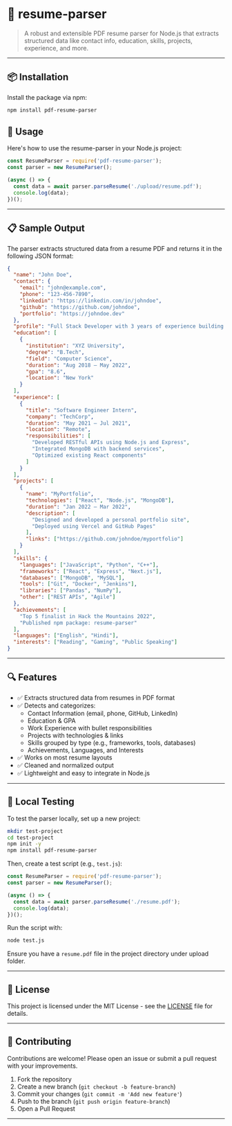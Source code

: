 
# 📄 resume-parser

> A robust and extensible PDF resume parser for Node.js that extracts structured data like contact info, education, skills, projects, experience, and more.

---

## 📦 Installation

Install the package via npm:

```bash
npm install pdf-resume-parser
```


## 🚀 Usage

Here's how to use the resume-parser in your Node.js project:

```javascript
const ResumeParser = require('pdf-resume-parser');
const parser = new ResumeParser();

(async () => {
  const data = await parser.parseResume('./upload/resume.pdf');
  console.log(data);
})();
```

---

## 📋 Sample Output

The parser extracts structured data from a resume PDF and returns it in the following JSON format:

```json
{
  "name": "John Doe",
  "contact": {
    "email": "john@example.com",
    "phone": "123-456-7890",
    "linkedin": "https://linkedin.com/in/johndoe",
    "github": "https://github.com/johndoe",
    "portfolio": "https://johndoe.dev"
  },
  "profile": "Full Stack Developer with 3 years of experience building scalable web applications using MERN stack.",
  "education": [
    {
      "institution": "XYZ University",
      "degree": "B.Tech",
      "field": "Computer Science",
      "duration": "Aug 2018 – May 2022",
      "gpa": "8.6",
      "location": "New York"
    }
  ],
  "experience": [
    {
      "title": "Software Engineer Intern",
      "company": "TechCorp",
      "duration": "May 2021 – Jul 2021",
      "location": "Remote",
      "responsibilities": [
        "Developed RESTful APIs using Node.js and Express",
        "Integrated MongoDB with backend services",
        "Optimized existing React components"
      ]
    }
  ],
  "projects": [
    {
      "name": "MyPortfolio",
      "technologies": ["React", "Node.js", "MongoDB"],
      "duration": "Jan 2022 – Mar 2022",
      "description": [
        "Designed and developed a personal portfolio site",
        "Deployed using Vercel and GitHub Pages"
      ],
      "links": ["https://github.com/johndoe/myportfolio"]
    }
  ],
  "skills": {
    "languages": ["JavaScript", "Python", "C++"],
    "frameworks": ["React", "Express", "Next.js"],
    "databases": ["MongoDB", "MySQL"],
    "tools": ["Git", "Docker", "Jenkins"],
    "libraries": ["Pandas", "NumPy"],
    "other": ["REST APIs", "Agile"]
  },
  "achievements": [
    "Top 5 finalist in Hack the Mountains 2022",
    "Published npm package: resume-parser"
  ],
  "languages": ["English", "Hindi"],
  "interests": ["Reading", "Gaming", "Public Speaking"]
}
```

---

## 🔍 Features

- ✅ Extracts structured data from resumes in PDF format
- ✅ Detects and categorizes:
  - Contact Information (email, phone, GitHub, LinkedIn)
  - Education & GPA
  - Work Experience with bullet responsibilities
  - Projects with technologies & links
  - Skills grouped by type (e.g., frameworks, tools, databases)
  - Achievements, Languages, and Interests
- ✅ Works on most resume layouts
- ✅ Cleaned and normalized output
- ✅ Lightweight and easy to integrate in Node.js

---

## 🧪 Local Testing

To test the parser locally, set up a new project:

```bash
mkdir test-project
cd test-project
npm init -y
npm install pdf-resume-parser
```

Then, create a test script (e.g., `test.js`):

```javascript
const ResumeParser = require('pdf-resume-parser');
const parser = new ResumeParser();

(async () => {
  const data = await parser.parseResume('./resume.pdf');
  console.log(data);
})();
```

Run the script with:

```bash
node test.js
```

Ensure you have a `resume.pdf` file in the project directory under upload folder.

---

## 📝 License

This project is licensed under the MIT License - see the [LICENSE](LICENSE) file for details.

---

## 🤝 Contributing

Contributions are welcome! Please open an issue or submit a pull request with your improvements.

1. Fork the repository
2. Create a new branch (`git checkout -b feature-branch`)
3. Commit your changes (`git commit -m 'Add new feature'`)
4. Push to the branch (`git push origin feature-branch`)
5. Open a Pull Request

---

